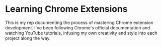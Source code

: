 # Learning Chrome Extensions

This is my rep documenting the process of mastering Chrome extension development. I've been following Chrome's official documentation and watching YouTube tutorials, infusing my own creativity and style into each project along the way.
